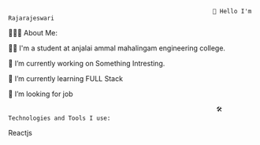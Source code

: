                                                               👋 Hello I'm Rajarajeswari




👨🏻‍💻 About Me:

👨‍💻 I'm a student at anjalai ammal mahalingam engineering college.

🔭 I’m currently working on Something Intresting.

🌱 I’m currently learning FULL Stack

👯 I’m looking for job



                                                               🛠️ Technologies and Tools I use:



Reactjs
<!---
RAJIE11/RAJIE11 is a ✨ special ✨ repository because its `README.md` (this file) appears on your GitHub profile.
You can click the Preview link to take a look at your changes.
--->
